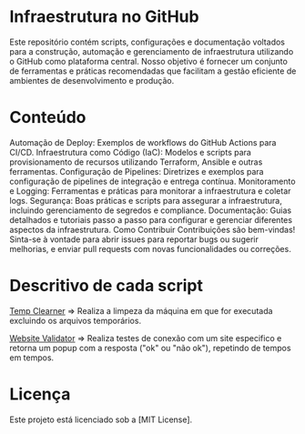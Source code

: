 # Infraestrutura no GitHub
Este repositório contém scripts, configurações e documentação voltados para a construção, automação e gerenciamento de infraestrutura utilizando o GitHub como plataforma central. Nosso objetivo é fornecer um conjunto de ferramentas e práticas recomendadas que facilitam a gestão eficiente de ambientes de desenvolvimento e produção.

# Conteúdo
Automação de Deploy: Exemplos de workflows do GitHub Actions para CI/CD.
Infraestrutura como Código (IaC): Modelos e scripts para provisionamento de recursos utilizando Terraform, Ansible e outras ferramentas.
Configuração de Pipelines: Diretrizes e exemplos para configuração de pipelines de integração e entrega contínua.
Monitoramento e Logging: Ferramentas e práticas para monitorar a infraestrutura e coletar logs.
Segurança: Boas práticas e scripts para assegurar a infraestrutura, incluindo gerenciamento de segredos e compliance.
Documentação: Guias detalhados e tutoriais passo a passo para configurar e gerenciar diferentes aspectos da infraestrutura.
Como Contribuir
Contribuições são bem-vindas! Sinta-se à vontade para abrir issues para reportar bugs ou sugerir melhorias, e enviar pull requests com novas funcionalidades ou correções.

# Descritivo de cada script

[Temp Clearner](./temp_cleaner.ps1) => Realiza a limpeza da máquina em que for executada excluindo os arquivos temporários.

[Website Validator](./website_validator.py) => Realiza testes de conexão com um site especifico e retorna um popup com a resposta ("ok" ou "não ok"), repetindo de tempos em tempos.
# Licença
Este projeto está licenciado sob a [MIT License].
